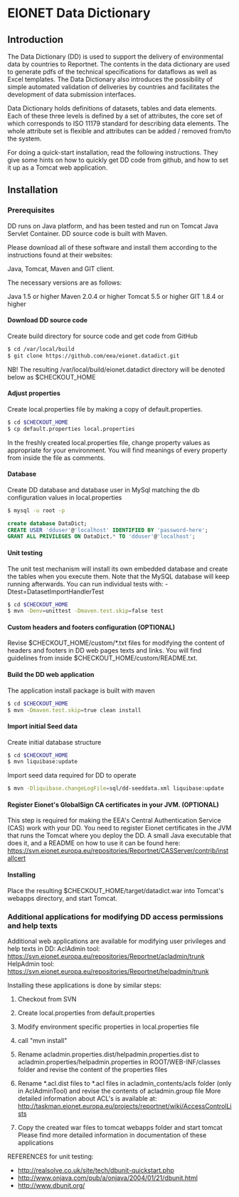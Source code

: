 EIONET Data Dictionary
======================

Introduction
------------
The Data Dictionary (DD) is used to support the delivery of environmental data by countries to Reportnet.
The contents in the data dictionary are used to generate pdfs of the technical specifications for dataflows as well as Excel templates.
The Data Dictionary also introduces the possibility of simple automated validation of deliveries by countries and facilitates the development of data submission interfaces.

Data Dictionary holds definitions of datasets, tables and data elements. Each of these three levels is defined by a set of attributes, the core set of which corresponds to ISO 11179 standard for describing data elements.
The whole attribute set is flexible and attributes can be added / removed from/to the system.

For doing a quick-start installation, read the following instructions. They give some hints on how to quickly get DD code from github, and how to set it up as a Tomcat web application. 

Installation
------------

### Prerequisites

DD runs on Java platform, and has been tested and run on Tomcat Java Servlet Container. 
DD source code is built with Maven.

Please download all of these software and install them according to the instructions found at their websites:

Java, Tomcat, Maven and GIT client.

The necessary versions are as follows:

Java 1.5 or higher
Maven 2.0.4 or higher
Tomcat 5.5 or higher
GIT 1.8.4 or higher

#### Download DD source code

Create build directory for source code and get code from GitHub
```sh
$ cd /var/local/build
$ git clone https://github.com/eea/eionet.datadict.git
```

NB! The resulting /var/local/build/eionet.datadict directory will be denoted  below as $CHECKOUT_HOME

#### Adjust properties
Create local.properties file by making a copy of default.properties.
```sh
$ cd $CHECKOUT_HOME
$ cp default.properties local.properties
```

In the freshly created local.properties file, change property values as  appropriate for your environment. You will find meanings of every property  from inside the file as comments.

#### Database
Create DD database and database user in MySql matching the db configuration values in local.properties
```sh
$ mysql -u root -p
```

```sql
create database DataDict;
CREATE USER 'dduser'@'localhost' IDENTIFIED BY 'password-here';
GRANT ALL PRIVILEGES ON DataDict.* TO 'dduser'@'localhost';
```

#### Unit testing

The unit test mechanism will install its own embedded  database and create the tables when you execute them. Note that the MySQL database will keep running afterwards. You can run individual tests with: -Dtest=DatasetImportHandlerTest
```sh
$ cd $CHECKOUT_HOME
$ mvn -Denv=unittest -Dmaven.test.skip=false test
```

#### Custom headers and footers configuration (OPTIONAL)
Revise $CHECKOUT_HOME/custom/*.txt files for modifying the content of headers and footers in DD web pages texts and links.  You will find guidelines from inside $CHECKOUT_HOME/custom/README.txt.

#### Build the DD web application

The application install package is built with maven
```sh
$ cd $CHECKOUT_HOME
$ mvn -Dmaven.test.skip=true clean install
```

#### Import initial Seed data

Create  initial database structure
```sh
$ cd $CHECKOUT_HOME
$ mvn liquibase:update
```
Import seed data required for DD to operate
```sh
$ mvn -Dliquibase.changeLogFile=sql/dd-seeddata.xml liquibase:update
```

#### Register Eionet's GlobalSign CA certificates in your JVM. (OPTIONAL)

This step is required for making the EEA's Central Authentication Service (CAS) work with your DD. You need to register Eionet certificates in the JVM that runs the Tomcat where you deploy the DD. A small Java executable that does it, and a README on how to use it can be found here: https://svn.eionet.europa.eu/repositories/Reportnet/CASServer/contrib/installcert


#### Installing
Place the resulting $CHECKOUT_HOME/target/datadict.war into Tomcat's webapps directory, and start Tomcat.


### Additional applications for modifying DD access permissions and help texts

Additional web applications are available for modifying user privileges and help texts in DD:
AclAdmin tool: https://svn.eionet.europa.eu/repositories/Reportnet/acladmin/trunk
HelpAdmin tool: https://svn.eionet.europa.eu/repositories/Reportnet/helpadmin/trunk

Installing these applications is done by similar steps:

1. Checkout from SVN
2. Create local.properties from default.properties
3. Modify environment specific properties in local.properties file
4. call "mvn install"
5. Rename acladmin.properties.dist/helpadmin.properties.dist to acladmin.properties/helpadmin.properties in ROOT/WEB-INF/classes folder and revise the content of the properties files
6. Rename *.acl.dist files to *.acl files in acladmin_contents/acls folder (only in AclAdminTool) and revise the contents of acladmin.group file
  More detailed information about ACL's is available at: http://taskman.eionet.europa.eu/projects/reportnet/wiki/AccessControlLists

7. Copy the created war files to tomcat webapps folder and start tomcat
Please find more detailed information in documentation of these applications

REFERENCES for unit testing:
 - http://realsolve.co.uk/site/tech/dbunit-quickstart.php
 - http://www.onjava.com/pub/a/onjava/2004/01/21/dbunit.html
 - http://www.dbunit.org/

